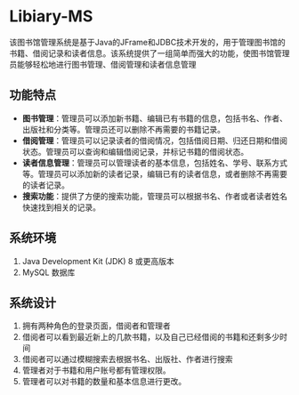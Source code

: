 # Libiary-MS

该图书馆管理系统是基于Java的JFrame和JDBC技术开发的，用于管理图书馆的书籍、借阅记录和读者信息。该系统提供了一组简单而强大的功能，使图书馆管理员能够轻松地进行图书管理、借阅管理和读者信息管理

## 功能特点

* **图书管理**：管理员可以添加新书籍、编辑已有书籍的信息，包括书名、作者、出版社和分类等。管理员还可以删除不再需要的书籍记录。
* **借阅管理**：管理员可以记录读者的借阅情况，包括借阅日期、归还日期和借阅状态。管理员可以查询和编辑借阅记录，并标记书籍的借阅状态。
* **读者信息管理**：管理员可以管理读者的基本信息，包括姓名、学号、联系方式等。管理员可以添加新的读者记录，编辑已有的读者信息，或者删除不再需要的读者记录。
* **搜索功能**：提供了方便的搜索功能，管理员可以根据书名、作者或者读者姓名快速找到相关的记录。

## 系统环境

1. Java Development Kit (JDK) 8 或更高版本
2. MySQL 数据库

## 系统设计

1. 拥有两种角色的登录页面，借阅者和管理者
2. 借阅者可以看到最近新上的几款书籍，以及自己已经借阅的书籍和还剩多少时间
3. 借阅者可以通过模糊搜索去根据书名、出版社、作者进行搜索
4. 管理者对于书籍和用户账号都有管理权限。
5. 管理者可以对书籍的数量和基本信息进行更改。
